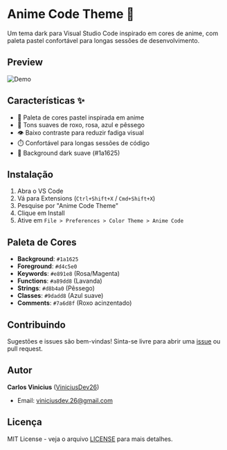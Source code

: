 # Anime Code Theme 🎨

Um tema dark para Visual Studio Code inspirado em cores de anime, com paleta pastel confortável para longas sessões de desenvolvimento.

## Preview

![Demo](./images/demo.png)

## Características ✨

- 🎨 Paleta de cores pastel inspirada em anime
- 💜 Tons suaves de roxo, rosa, azul e pêssego
- 👁️ Baixo contraste para reduzir fadiga visual
- ⏱️ Confortável para longas sessões de código
- 🌙 Background dark suave (#1a1625)

## Instalação

1. Abra o VS Code
2. Vá para Extensions (`Ctrl+Shift+X` / `Cmd+Shift+X`)
3. Pesquise por "Anime Code Theme"
4. Clique em Install
5. Ative em `File > Preferences > Color Theme > Anime Code`

## Paleta de Cores

- **Background**: `#1a1625`
- **Foreground**: `#d4c5e0`
- **Keywords**: `#e891e8` (Rosa/Magenta)
- **Functions**: `#a89dd8` (Lavanda)
- **Strings**: `#d8b4a0` (Pêssego)
- **Classes**: `#9dadd8` (Azul suave)
- **Comments**: `#7a6d8f` (Roxo acinzentado)

## Contribuindo

Sugestões e issues são bem-vindas! Sinta-se livre para abrir uma [issue](https://github.com/ViniciusDev26/Anime-Code/issues) ou pull request.

## Autor

**Carlos Vinicius** ([ViniciusDev26](https://github.com/ViniciusDev26))
- Email: viniciusdev.26@gmail.com

## Licença

MIT License - veja o arquivo [LICENSE](LICENSE) para mais detalhes.

